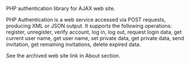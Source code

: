 PHP authentication library for AJAX web site. 

PHP Authentication is a web service accessed via POST requests, producing XML or JSON output. It supports the following operations: register, unregister, verify account, log in, log out, request login data, get current user name, get user name, set private data, get private data, send invitation, get remaining invitations, delete expired data.

See the archived web site link in About section.
